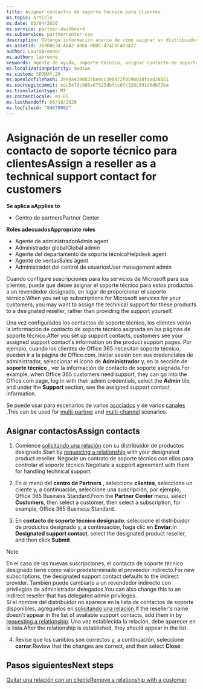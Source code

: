 ```yaml
---
title: Asignar contactos de soporte técnico para clientes
ms.topic: article
ms.date: 05/04/2020
ms.service: partner-dashboard
ms.subservice: partnercenter-csp
description: Obtenga información acerca de cómo asignar un distribuidor como contacto de soporte técnico para los clientes que tienen suscripciones a los servicios de Microsoft.
ms.assetid: 369DBE34-ABA2-40E6-BBDC-474C0CAD3A27
author: LauraBrenner
ms.author: labrenne
keywords: agente de ayuda, soporte técnico, asignar contacto de soporte técnico, contacto de soporte designado
ms.localizationpriority: medium
ms.custom: SEOMAY.20
ms.openlocfilehash: 39e0a4390d37ba9cc39b872f059b818faad28051
ms.sourcegitcommit: ecc5472c986e67525dbfcc6fc328c991d6db77ba
ms.translationtype: MT
ms.contentlocale: es-ES
ms.lasthandoff: 06/10/2020
ms.locfileid: "84679002"
---
```

# <a name="assign-a-reseller-as-a-technical-support-contact-for-customers"></a><span data-ttu-id="e92df-104">Asignación de un reseller como contacto de soporte técnico para clientes</span><span class="sxs-lookup"><span data-stu-id="e92df-104">Assign a reseller as a technical support contact for customers</span></span>

<span data-ttu-id="e92df-105">**Se aplica a**</span><span class="sxs-lookup"><span data-stu-id="e92df-105">**Applies to**</span></span>

- <span data-ttu-id="e92df-106">Centro de partners</span><span class="sxs-lookup"><span data-stu-id="e92df-106">Partner Center</span></span>

<span data-ttu-id="e92df-107">**Roles adecuados**</span><span class="sxs-lookup"><span data-stu-id="e92df-107">**Appropriate roles**</span></span>

- <span data-ttu-id="e92df-108">Agente de administrador</span><span class="sxs-lookup"><span data-stu-id="e92df-108">Admin agent</span></span>
- <span data-ttu-id="e92df-109">Administrador global</span><span class="sxs-lookup"><span data-stu-id="e92df-109">Global admin</span></span>
- <span data-ttu-id="e92df-110">Agente del departamento de soporte técnico</span><span class="sxs-lookup"><span data-stu-id="e92df-110">Helpdesk agent</span></span>
- <span data-ttu-id="e92df-111">Agente de ventas</span><span class="sxs-lookup"><span data-stu-id="e92df-111">Sales agent</span></span>
- <span data-ttu-id="e92df-112">Administrador del control de usuarios</span><span class="sxs-lookup"><span data-stu-id="e92df-112">User management admin</span></span>

<span data-ttu-id="e92df-113">Cuando configure suscripciones para los servicios de Microsoft para sus clientes, puede que desee asignar el soporte técnico para estos productos a un revendedor designado, en lugar de proporcionar el soporte técnico.</span><span class="sxs-lookup"><span data-stu-id="e92df-113">When you set up subscriptions for Microsoft services for your customers, you may want to assign the technical support for these products to a designated reseller, rather than providing the support yourself.</span></span>

<span data-ttu-id="e92df-114">Una vez configurados los contactos de soporte técnico, los clientes verán la información de contacto de soporte técnico asignada en las páginas de soporte técnico.</span><span class="sxs-lookup"><span data-stu-id="e92df-114">After you set up support contacts, customers see your assigned support contact's information on the product support pages.</span></span> <span data-ttu-id="e92df-115">Por ejemplo, cuando los clientes de Office 365 necesitan soporte técnico, pueden ir a la página de Office.com, iniciar sesión con sus credenciales de administrador, seleccionar el icono de **Administrador** y, en la sección de **soporte técnico** , ver la información de contacto de soporte asignada.</span><span class="sxs-lookup"><span data-stu-id="e92df-115">For example, when Office 365 customers need support, they can go into the Office.com page, log in with their admin credentials, select the **Admin** tile, and under the **Support** section, see the assigned support contact information.</span></span>

<span data-ttu-id="e92df-116">Se puede usar para escenarios de varios [asociados](multipartner.md) y de varios [canales](multichannel.md) .</span><span class="sxs-lookup"><span data-stu-id="e92df-116">This can be used for [multi-partner](multipartner.md) and [multi-channel](multichannel.md) scenarios.</span></span> 

<a href="" id="assigncontacts"></a>
## <a name="assign-contacts"></a><span data-ttu-id="e92df-117">Asignar contactos</span><span class="sxs-lookup"><span data-stu-id="e92df-117">Assign contacts</span></span>

1.  <span data-ttu-id="e92df-118">Comience [solicitando una relación](request-a-relationship-with-a-customer.md) con su distribuidor de productos designado.</span><span class="sxs-lookup"><span data-stu-id="e92df-118">Start by [requesting a relationship](request-a-relationship-with-a-customer.md) with your designated product reseller.</span></span> <span data-ttu-id="e92df-119">Negocie un contrato de soporte técnico con ellos para controlar el soporte técnico.</span><span class="sxs-lookup"><span data-stu-id="e92df-119">Negotiate a support agreement with them for handling technical support.</span></span>

2.  <span data-ttu-id="e92df-120">En el menú del **centro de Partners** , seleccione **clientes**, seleccione un cliente y, a continuación, seleccione una suscripción, por ejemplo, Office 365 Business Standard.</span><span class="sxs-lookup"><span data-stu-id="e92df-120">From the **Partner Center** menu, select **Customers**, then select a customer, then select a subscription, for example, Office 365 Business Standard.</span></span>

3.  <span data-ttu-id="e92df-121">En **contacto de soporte técnico designado**, seleccione el distribuidor de productos designado y, a continuación, haga clic en **Enviar**.</span><span class="sxs-lookup"><span data-stu-id="e92df-121">In  **Designated support contact**, select the designated product reseller, and then click **Submit**.</span></span> 

   >[!NOTE]  
 ><span data-ttu-id="e92df-122">En el caso de las nuevas suscripciones, el contacto de soporte técnico designado tiene como valor predeterminado el proveedor indirecto.</span><span class="sxs-lookup"><span data-stu-id="e92df-122">For new subscriptions, the designated support contact defaults to the indirect provider.</span></span> <span data-ttu-id="e92df-123">También puede cambiarlo a un revendedor indirecto con privilegios de administrador delegados.</span><span class="sxs-lookup"><span data-stu-id="e92df-123">You can also change this to an indirect reseller that has delegated admin privileges.</span></span>    
><span data-ttu-id="e92df-124">Si el nombre del distribuidor no aparece en la lista de contactos de soporte disponibles, agréguelos en [solicitando una relación](request-a-relationship-with-a-customer.md).</span><span class="sxs-lookup"><span data-stu-id="e92df-124">If the reseller's name doesn't appear in the list of available support contacts, add them in by [requesting a relationship](request-a-relationship-with-a-customer.md).</span></span> <span data-ttu-id="e92df-125">Una vez establecida la relación, debe aparecer en la lista.</span><span class="sxs-lookup"><span data-stu-id="e92df-125">After the relationship is established, they should appear in the list.</span></span>  

4.  <span data-ttu-id="e92df-126">Revise que los cambios son correctos y, a continuación, seleccione **cerrar**.</span><span class="sxs-lookup"><span data-stu-id="e92df-126">Review that the changes are correct, and then select **Close**.</span></span>

## <a name="next-steps"></a><span data-ttu-id="e92df-127">Pasos siguientes</span><span class="sxs-lookup"><span data-stu-id="e92df-127">Next steps</span></span>

[<span data-ttu-id="e92df-128">Quitar una relación con un cliente</span><span class="sxs-lookup"><span data-stu-id="e92df-128">Remove a relationship with a customer</span></span>](remove-a-relationship.md)